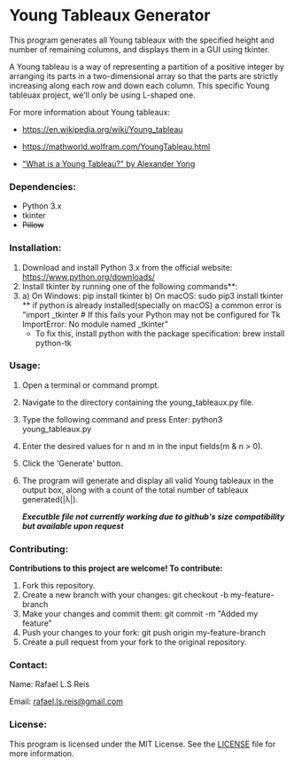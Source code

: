 # Young Tableaux Generator 
This program generates all Young tableaux with the specified height and number of remaining columns, 
and displays them in a GUI using tkinter. 

A Young tableau is a way of representing a partition of a positive integer by arranging its parts
in a two-dimensional array so that the parts are strictly increasing along each row and down each column.
This specific Young tableuax project, we'll only be using L-shaped one.

For more information about Young tableaux: 
   
   * https://en.wikipedia.org/wiki/Young_tableau
   
   * https://mathworld.wolfram.com/YoungTableau.html
   
   * ["What is a Young Tableau?" by Alexander Yong](https://www.ams.org/notices/200702/whatis-yong.pdf)

### Dependencies:
- Python 3.x
- tkinter
- ~~Pillow~~

### Installation:
1. Download and install Python 3.x from the official website: https://www.python.org/downloads/
2. Install tkinter by running one of the following commands**:
3. a) On Windows: pip install tkinter
   b) On macOS: sudo pip3 install tkinter
     ** if python is already installed(specially on macOS) a common error is 
     "import _tkinter # If this fails your Python may not be configured for Tk
     ImportError: No module named _tkinter"
     - To fix this, install python with the package specification: brew install python-tk
   
### Usage:
1. Open a terminal or command prompt.
2. Navigate to the directory containing the young_tableaux.py file.
3. Type the following command and press Enter: python3 young_tableaux.py
4. Enter the desired values for n and m in the input fields(m & n > 0). 
5. Click the 'Generate' button.
6. The program will generate and display all valid Young tableaux in the output box, 
   along with a count of the total number of tableaux generated(|λ|).
   
   ***Executble file not currently working due to github's size compatibility but available upon request***
   
### Contributing:

**Contributions to this project are welcome! To contribute:**

1. Fork this repository.
2. Create a new branch with your changes: git checkout -b my-feature-branch
3. Make your changes and commit them: git commit -m "Added my feature"
4. Push your changes to your fork: git push origin my-feature-branch
5. Create a pull request from your fork to the original repository.


### Contact:
Name: Rafael L.S Reis

Email: rafael.ls.reis@gmail.com

### License:
This program is licensed under the MIT License. See the [LICENSE](LICENSE.txt) file for more information.
